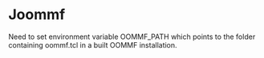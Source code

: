 # Joommf

Need to set environment variable OOMMF_PATH which points to the folder containing oommf.tcl in  a built OOMMF installation.
